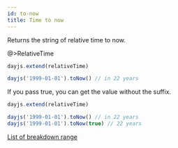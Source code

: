 ```yaml
---
id: to-now
title: Time to now
---
```


Returns the string of relative time to now.

@>RelativeTime

```js
dayjs.extend(relativeTime)

dayjs('1999-01-01').toNow() // in 22 years
```

If you pass true, you can get the value without the suffix.

```js
dayjs.extend(relativeTime)

dayjs('1999-01-01').toNow() // in 22 years
dayjs('1999-01-01').toNow(true) // 22 years
```

[List of breakdown range](../display/from-now#list-of-breakdown-range)
